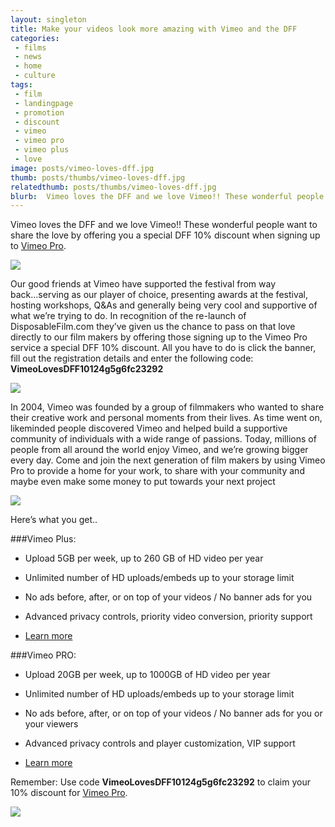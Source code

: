 ```yaml
---
layout: singleton
title: Make your videos look more amazing with Vimeo and the DFF
categories:
 - films
 - news
 - home
 - culture
tags:
 - film
 - landingpage
 - promotion
 - discount
 - vimeo
 - vimeo pro
 - vimeo plus
 - love
image: posts/vimeo-loves-dff.jpg
thumb: posts/thumbs/vimeo-loves-dff.jpg
relatedthumb: posts/thumbs/vimeo-loves-dff.jpg
blurb:  Vimeo loves the DFF and we love Vimeo!! These wonderful people want to share the love by offering you a special DFF 10% discount when signing up to Vimeo Pro.
---
```


Vimeo loves the DFF and we love Vimeo!! These wonderful people want to share the love by offering you a special DFF 10% discount when signing up to <a href="http://vimeo.com/pro" target="_blank">Vimeo Pro</a>.

<div class="photo">
  <img src="{{ 'posts/10-best-smartphones-for-filmmaking.jpg' | asset_path }}">
</div>

Our good friends at Vimeo have supported the festival from way back...serving as our player of choice, presenting awards at the festival, hosting workshops, Q&As and generally being very cool and supportive of what we’re trying to do. In recognition of the re-launch of DisposableFilm.com they’ve given us the chance to pass on that love directly to our film makers by offering those signing up to the Vimeo Pro service a special DFF 10% discount. All you have to do is click the banner, fill out the registration details and enter the following code: <b>VimeoLovesDFF10124g5g6fc23292</b>

<div class="photo">
  <a href="http://vimeo.com/pro" target="_blank"><img src="{{ 'posts/vimeo-banner.jpg' | asset_path }}"></a>
</div>

In 2004, Vimeo was founded by a group of filmmakers who wanted to share their creative work and personal moments from their lives. As time went on, likeminded people discovered Vimeo and helped build a supportive community of individuals with a wide range of passions. Today, millions of people from all around the world enjoy Vimeo, and we’re growing bigger every day. Come and join the next generation of film makers by using Vimeo Pro to provide a home for your work, to share with your community and maybe even make some money to put towards your next project

<div class="text-center">
  <a href="http://vimeo.com/pro" target="_blank"><img src="{{ 'posts/vimeo-square.png' | asset_path }}"></a>
</div>

Here’s what you get..

###Vimeo Plus:

- Upload 5GB per week, up to 260 GB of HD video per year

- Unlimited number of HD uploads/embeds up to your storage limit

- No ads before, after, or on top of your videos / No banner ads for you

- Advanced privacy controls, priority video conversion, priority support

- <a href="http://vimeo.com/plus" target="_blank">Learn more</a>

###Vimeo PRO:

- Upload 20GB per week, up to 1000GB of HD video per year

- Unlimited number of HD uploads/embeds up to your storage limit

- No ads before, after, or on top of your videos / No banner ads for you or your viewers

- Advanced privacy controls and player customization, VIP support

- <a href="http://vimeo.com/pro" target="_blank">Learn more</a>

<p>
Remember: Use code <b>VimeoLovesDFF10124g5g6fc23292</b> to claim your 10% discount for <a href="http://vimeo.com/pro" target="_blank">Vimeo Pro</a>.
</p>

<div class="text-center">
  <a href="http://vimeo.com/pro" target="_blank"><img src="{{ 'posts/vimeo-banner.jpg' | asset_path }}"></a>
</div>